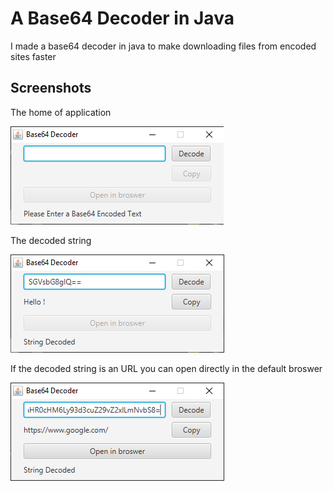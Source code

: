 # A Base64 Decoder in Java
I made a base64 decoder in java to make downloading files from encoded sites faster

## Screenshots 
The home of application

![Home](https://raw.githubusercontent.com/Gabricore-i9/java-base64-decoder/master/screen/home.png)



The decoded string

![String Decoded](https://raw.githubusercontent.com/Gabricore-i9/java-base64-decoder/master/screen/string%20decoded.png)



If the decoded string is an URL you can open directly in the default broswer

![Open in Default Broswer](https://raw.githubusercontent.com/Gabricore-i9/java-base64-decoder/master/screen/open%20in%20broswer.png)
